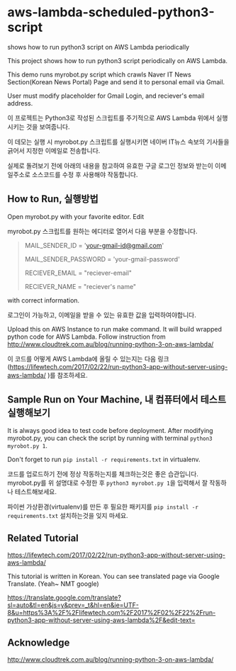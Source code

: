 # aws-lambda-scheduled-python3-script
shows how to run python3 script on AWS Lambda periodically

This project shows how to run python3 script periodically on AWS Lambda.

This demo runs myrobot.py script which crawls Naver IT News Section(Korean News Portal) Page and send it to personal email via Gmail.

User must modify placeholder for Gmail Login, and reciever's email address. 




이 프로젝트는 Python3로 작성된 스크립트를 주기적으로 AWS Lambda 위에서 실행시키는 것을 보여줍니다.

이 데모는 실행 시 myrobot.py 스크립트를 실행시키면 네이버 IT뉴스 속보의 기사들을 긁어서 지정한 이메일로 전송합니다.

실제로 돌려보기 전에 아래의 내용을 참고하여 유효한 구글 로그인 정보와 받는이 이메일주소로 소스코드를 수정 후 사용해야 작동합니다.




## How to Run, 실행방법

Open myrobot.py with your favorite editor. Edit 

myrobot.py 스크립트를 원하는 에디터로 열어서 다음 부분을 수정합니다.


> MAIL_SENDER_ID = 'your-gmail-id@gmail.com'
>
> MAIL_SENDER_PASSWORD = 'your-gmail-password'
> 
> RECIEVER_EMAIL = "reciever-email"
>
> RECIEVER_NAME = "reciever's name" 

with correct information.

로그인이 가능하고, 이메일을 받을 수 있는 유효한 값을 입력하여야합니다.

Upload this on AWS Instance to run make command. It will build wrapped python code for AWS Lambda.
Follow instruction from http://www.cloudtrek.com.au/blog/running-python-3-on-aws-lambda/

이 코드를 어떻게 AWS Lambda에 올릴 수 있는지는 다음 링크 (https://lifewtech.com/2017/02/22/run-python3-app-without-server-using-aws-lambda/ )를 참조하세요. 

## Sample Run on Your Machine, 내 컴퓨터에서 테스트 실행해보기

It is always good idea to test code before deployment. After modifying myrobot.py, you can check 
the script by running with terminal `python3 myrobot.py 1`.

Don't forget to run `pip install -r requirements.txt` in virtualenv.



코드를 업로드하기 전에 정상 작동하는지를 체크하는것은 좋은 습관입니다. myrobot.py를 위 설명대로 수정한 후 
`python3 myrobot.py 1`을 입력해서 잘 작동하나 테스트해보세요. 

파이썬 가상환경(virtualenv)를 만든 후 필요한 패키지를 `pip install -r requirements.txt` 설치하는것을 잊지 마세요.

## Related Tutorial

https://lifewtech.com/2017/02/22/run-python3-app-without-server-using-aws-lambda/

This tutorial is written in Korean. You can see translated page via Google Translate. (Yeah~ NMT google)

https://translate.google.com/translate?sl=auto&tl=en&js=y&prev=_t&hl=en&ie=UTF-8&u=https%3A%2F%2Flifewtech.com%2F2017%2F02%2F22%2Frun-python3-app-without-server-using-aws-lambda%2F&edit-text=


## Acknowledge

http://www.cloudtrek.com.au/blog/running-python-3-on-aws-lambda/
